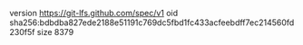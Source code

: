 version https://git-lfs.github.com/spec/v1
oid sha256:bdbdba827ede2188e51191c769dc5fbd1fc433acfeebdff7ec214560fd230f5f
size 8379
